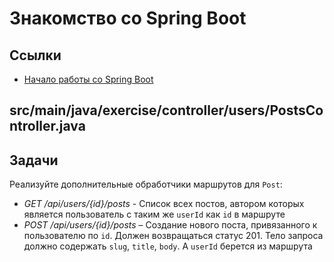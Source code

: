 # Знакомство со Spring Boot

## Ссылки

* [Начало работы со Spring Boot](https://spring.io/quickstart)

## src/main/java/exercise/controller/users/PostsController.java

## Задачи

Реализуйте дополнительные обработчики маршрутов для `Post`:

* *GET /api/users/{id}/posts* - Список всех постов, автором которых является пользователь с таким же `userId` как `id` в маршруте
* *POST /api/users/{id}/posts* – Создание нового поста, привязанного к пользователю по `id`. Должен возвращаться статус 201. Тело запроса должно содержать `slug`, `title`, `body`. А `userId` берется из маршрута
